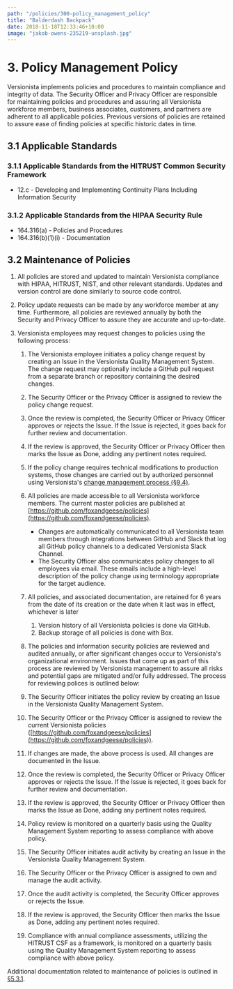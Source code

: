 ```yaml
---
path: "/policies/300-policy_management_policy"
title: "Balderdash Backpack"
date: 2018-11-18T12:33:46+10:00
image: "jakob-owens-235219-unsplash.jpg"
---
```


# 3. Policy Management Policy

Versionista implements policies and procedures to maintain compliance and
integrity of data. The Security Officer and Privacy Officer are responsible for
maintaining policies and procedures and assuring all Versionista workforce
members, business associates, customers, and partners are adherent to all
applicable policies. Previous versions of policies are retained to assure ease
of finding policies at specific historic dates in time.

## 3.1 Applicable Standards

### 3.1.1 Applicable Standards from the HITRUST Common Security Framework

- 12.c - Developing and Implementing Continuity Plans Including Information
  Security

### 3.1.2 Applicable Standards from the HIPAA Security Rule

- 164.316(a) - Policies and Procedures
- 164.316(b)(1)(i) - Documentation

## 3.2 Maintenance of Policies

1. All policies are stored and updated to maintain Versionista compliance with
   HIPAA, HITRUST, NIST, and other relevant standards. Updates and version
   control are done similarly to source code control.

2. Policy update requests can be made by any workforce member at any time.
   Furthermore, all policies are reviewed annually by both the Security and
   Privacy Officer to assure they are accurate and up-to-date.

3. Versionista employees may request changes to policies using the following
   process:

   1. The Versionista employee initiates a policy change request by creating an
      Issue in the Versionista Quality Management System. The change request may
      optionally include a GitHub pull request from a separate branch or
      repository containing the desired changes.

   2. The Security Officer or the Privacy Officer is assigned to review the
      policy change request.

   3. Once the review is completed, the Security Officer or Privacy Officer
      approves or rejects the Issue. If the Issue is rejected, it goes back for
      further review and documentation.

   4. If the review is approved, the Security Officer or Privacy Officer then
      marks the Issue as Done, adding any pertinent notes required.

   5. If the policy change requires technical modifications to production
      systems, those changes are carried out by authorized personnel using
      Versionista's
      [change management process (§9.4)](#9-4-changing-existing-systems).

   6. All policies are made accessible to all Versionista workforce members. The
      current master policies are published at
      [https://github.com/foxandgeese/policies](https://github.com/foxandgeese/policies).
      - Changes are automatically communicated to all Versionista team members
        through integrations between GitHub and Slack that log all GitHub policy
        channels to a dedicated Versionista Slack Channel.
      - The Security Officer also communicates policy changes to all employees
        via email. These emails include a high-level description of the policy
        change using terminology appropriate for the target audience.
   7. All policies, and associated documentation, are retained for 6 years from
      the date of its creation or the date when it last was in effect, whichever
      is later
      1. Version history of all Versionista policies is done via GitHub.
      2. Backup storage of all policies is done with Box.
   8. The policies and information security policies are reviewed and audited
      annually, or after significant changes occur to Versionista's
      organizational environment. Issues that come up as part of this process
      are reviewed by Versionista management to assure all risks and potential
      gaps are mitigated and/or fully addressed. The process for reviewing
      polices is outlined below:
   9. The Security Officer initiates the policy review by creating an Issue in
      the Versionista Quality Management System.
   10. The Security Officer or the Privacy Officer is assigned to review the
       current Versionista policies
       ([https://github.com/foxandgeese/policies](https://github.com/foxandgeese/policies)).
   11. If changes are made, the above process is used. All changes are
       documented in the Issue.
   12. Once the review is completed, the Security Officer or Privacy Officer
       approves or rejects the Issue. If the Issue is rejected, it goes back for
       further review and documentation.
   13. If the review is approved, the Security Officer or Privacy Officer then
       marks the Issue as Done, adding any pertinent notes required.
   14. Policy review is monitored on a quarterly basis using the Quality
       Management System reporting to assess compliance with above policy.
   15. The Security Officer initiates audit activity by creating an Issue in the
       Versionista Quality Management System.
   16. The Security Officer or the Privacy Officer is assigned to own and manage
       the audit activity.
   17. Once the audit activity is completed, the Security Officer approves or
       rejects the Issue.
   18. If the review is approved, the Security Officer then marks the Issue as
       Done, adding any pertinent notes required.
   19. Compliance with annual compliance assessments, utilizing the HITRUST CSF
       as a framework, is monitored on a quarterly basis using the Quality
       Management System reporting to assess compliance with above policy.

Additional documentation related to maintenance of policies is outlined in
[§5.3.1](#5-3-security-officer).
